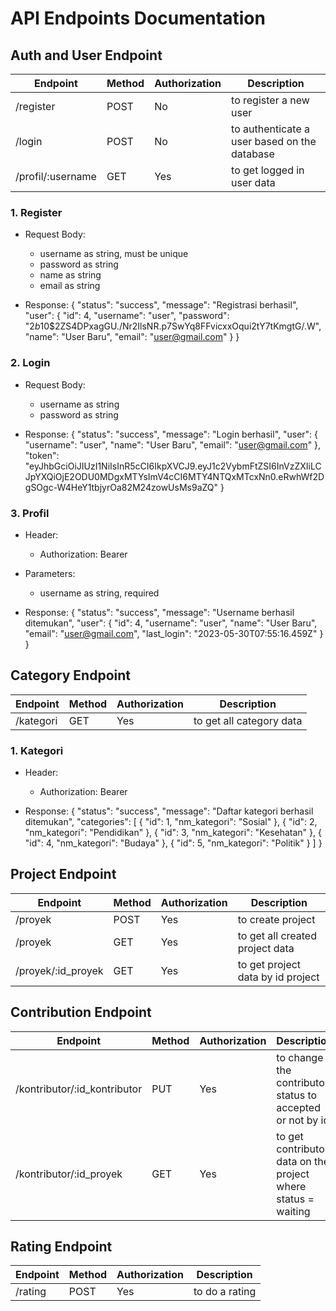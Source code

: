 # API Endpoints Documentation

## Auth and User Endpoint

| Endpoint          | Method | Authorization | Description                                  |
| ----------------- | ------ | ------------- | -------------------------------------------- |
| /register         | POST   | No            | to register a new user                       |
| /login            | POST   | No            | to authenticate a user based on the database |
| /profil/:username | GET    | Yes           | to get logged in user data                   |

### 1. Register

- Request Body:

  - username as string, must be unique
  - password as string
  - name as string
  - email as string

- Response:
  {
  "status": "success",
  "message": "Registrasi berhasil",
  "user": {
  "id": 4,
  "username": "user",
  "password": "$2b$10$2ZS4DPxagGU./Nr2IlsNR.p7SwYq8FFvicxxOqui2tY7tKmgtG/.W",
  "name": "User Baru",
  "email": "user@gmail.com"
  }
  }

### 2. Login

- Request Body:

  - username as string
  - password as string

- Response:
  {
  "status": "success",
  "message": "Login berhasil",
  "user": {
  "username": "user",
  "name": "User Baru",
  "email": "user@gmail.com"
  },
  "token": "eyJhbGciOiJIUzI1NiIsInR5cCI6IkpXVCJ9.eyJ1c2VybmFtZSI6InVzZXIiLCJpYXQiOjE2ODU0MDgxMTYsImV4cCI6MTY4NTQxMTcxNn0.eRwhWf2DgSOgc-W4HeY1tbjyrOa82M24zowUsMs9aZQ"
  }

### 3. Profil

- Header:

  - Authorization: Bearer <token>

- Parameters:

  - username as string, required

- Response:
  {
  "status": "success",
  "message": "Username berhasil ditemukan",
  "user": {
  "id": 4,
  "username": "user",
  "name": "User Baru",
  "email": "user@gmail.com",
  "last_login": "2023-05-30T07:55:16.459Z"
  }
  }

## Category Endpoint

| Endpoint  | Method | Authorization | Description              |
| --------- | ------ | ------------- | ------------------------ |
| /kategori | GET    | Yes           | to get all category data |

### 1. Kategori

- Header:

  - Authorization: Bearer <token>

- Response:
  {
  "status": "success",
  "message": "Daftar kategori berhasil ditemukan",
  "categories": [
  {
  "id": 1,
  "nm_kategori": "Sosial"
  },
  {
  "id": 2,
  "nm_kategori": "Pendidikan"
  },
  {
  "id": 3,
  "nm_kategori": "Kesehatan"
  },
  {
  "id": 4,
  "nm_kategori": "Budaya"
  },
  {
  "id": 5,
  "nm_kategori": "Politik"
  }
  ]
  }

## Project Endpoint

| Endpoint           | Method | Authorization | Description                       |
| ------------------ | ------ | ------------- | --------------------------------- |
| /proyek            | POST   | Yes           | to create project                 |
| /proyek            | GET    | Yes           | to get all created project data   |
| /proyek/:id_proyek | GET    | Yes           | to get project data by id project |

## Contribution Endpoint

| Endpoint                     | Method | Authorization | Description                                                   |
| ---------------------------- | ------ | ------------- | ------------------------------------------------------------- |
| /kontributor/:id_kontributor | PUT    | Yes           | to change the contributor status to accepted or not by id     |
| /kontributor/:id_proyek      | GET    | Yes           | to get contributor data on the project where status = waiting |

## Rating Endpoint

| Endpoint | Method | Authorization | Description    |
| -------- | ------ | ------------- | -------------- |
| /rating  | POST   | Yes           | to do a rating |

